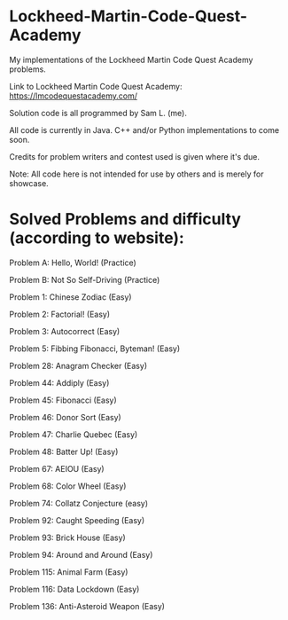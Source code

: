 # Lockheed-Martin-Code-Quest-Academy
My implementations of the Lockheed Martin Code Quest Academy problems.

Link to Lockheed Martin Code Quest Academy: https://lmcodequestacademy.com/

Solution code is all programmed by Sam L. (me).

All code is currently in Java. C++ and/or Python implementations to come soon.

Credits for problem writers and contest used is given where it's due.

Note: All code here is not intended for use by others and is merely for showcase.

# Solved Problems and difficulty (according to website):

Problem A: Hello, World! (Practice)

Problem B: Not So Self-Driving (Practice)

Problem 1: Chinese Zodiac (Easy)

Problem 2: Factorial! (Easy)

Problem 3: Autocorrect (Easy)

Problem 5: Fibbing Fibonacci, Byteman! (Easy)

Problem 28: Anagram Checker (Easy)

Problem 44: Addiply (Easy)

Problem 45: Fibonacci (Easy)

Problem 46: Donor Sort (Easy)

Problem 47: Charlie Quebec (Easy)

Problem 48: Batter Up! (Easy)

Problem 67: AEIOU (Easy)

Problem 68: Color Wheel (Easy)

Problem 74: Collatz Conjecture (easy)

Problem 92: Caught Speeding (Easy)

Problem 93: Brick House (Easy)

Problem 94: Around and Around (Easy)

Problem 115: Animal Farm (Easy)

Problem 116: Data Lockdown (Easy)

Problem 136: Anti-Asteroid Weapon (Easy)
